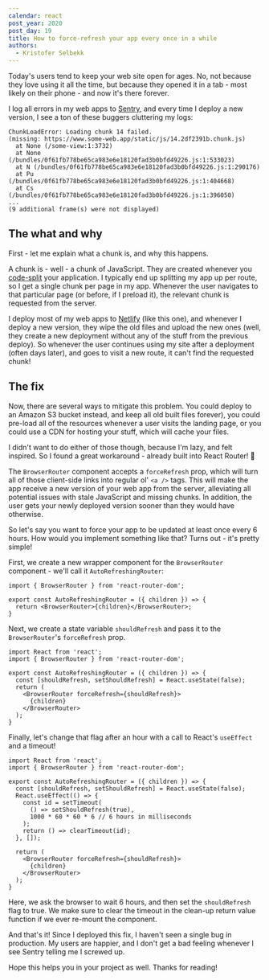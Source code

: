```yaml
---
calendar: react
post_year: 2020
post_day: 19
title: How to force-refresh your app every once in a while
authors:
  - Kristofer Selbekk
---
```

Today's users tend to keep your web site open for ages. No, not because they love using it all the time, but because they opened it in a tab - most likely on their phone - and now it's there forever.

I log all errors in my web apps to [Sentry](https://sentry.io/welcome/), and every time I deploy a new version, I see a ton of these buggers cluttering my logs:

```
ChunkLoadError: Loading chunk 14 failed.
(missing: https://www.some-web.app/static/js/14.2df2391b.chunk.js)
  at None (/some-view:1:3732)
  at None (/bundles/0f61fb778be65ca983e6e18120fad3b0bfd49226.js:1:533023)
  at N (/bundles/0f61fb778be65ca983e6e18120fad3b0bfd49226.js:1:290176)
  at Pu (/bundles/0f61fb778be65ca983e6e18120fad3b0bfd49226.js:1:404668)
  at Cs (/bundles/0f61fb778be65ca983e6e18120fad3b0bfd49226.js:1:396050)
...
(9 additional frame(s) were not displayed)
```

## The what and why

First - let me explain what a chunk is, and why this happens. 

A chunk is - well - a chunk of JavaScript. They are created whenever you [code-split](https://react.christmas/2019/4/) your application. I typically end up splitting my app up per route, so I get a single chunk per page in my app. Whenever the user navigates to that particular page (or before, if I preload it), the relevant chunk is requested from the server. 

I deploy most of my web apps to [Netlify](https://www.netlify.com/) (like this one), and whenever I deploy a new version, they wipe the old files and upload the new ones (well, they create a new deployment without any of the stuff from the previous deploy). So whenever the user continues using my site after a deployment (often days later), and goes to visit a new route, it can't find the requested chunk!

## The fix

Now, there are several ways to mitigate this problem. You could deploy to an Amazon S3 bucket instead, and keep all old built files forever), you could pre-load all of the resources whenever a user visits the landing page, or you could use a CDN for hosting your stuff, which will cache your files.

I didn't want to do either of those though, because I'm lazy, and felt inspired. So I found a great workaround - already built into React Router! 🤯

The `BrowserRouter` component accepts a `forceRefresh` prop, which will turn all of those client-side links into regular ol' `<a />` tags. This will make the app receive a new version of your web app from the server, alleviating all potential issues with stale JavaScript and missing chunks. In addition, the user gets your newly deployed version sooner than they would have otherwise. 

So let's say you want to force your app to be updated at least once every 6 hours. How would you implement something like that? Turns out - it's pretty simple!

First, we create a new wrapper component for the `BrowserRouter` component - we'll call it `AutoRefreshingRouter`:

```tsx
import { BrowserRouter } from 'react-router-dom';

export const AutoRefreshingRouter = ({ children }) => {
  return <BrowserRouter>{children}</BrowserRouter>;
}
```

Next, we create a state variable `shouldRefresh` and pass it to the `BrowserRouter`'s `forceRefresh` prop.

```tsx
import React from 'react';
import { BrowserRouter } from 'react-router-dom';

export const AutoRefreshingRouter = ({ children }) => {
  const [shouldRefresh, setShouldRefresh] = React.useState(false);
  return (
    <BrowserRouter forceRefresh={shouldRefresh}>
      {children}
    </BrowserRouter>
  );
}
```

Finally, let's change that flag after an hour with a call to React's `useEffect` and a timeout!

```tsx
import React from 'react';
import { BrowserRouter } from 'react-router-dom';

export const AutoRefreshingRouter = ({ children }) => {
  const [shouldRefresh, setShouldRefresh] = React.useState(false);
  React.useEffect(() => {
    const id = setTimeout(
      () => setShouldRefresh(true), 
      1000 * 60 * 60 * 6 // 6 hours in milliseconds
    );
    return () => clearTimeout(id);
  }, []);

  return (
    <BrowserRouter forceRefresh={shouldRefresh}>
      {children}
    </BrowserRouter>
  );
}
```

Here, we ask the browser to wait 6 hours, and then set the `shouldRefresh` flag to true. We make sure to clear the timeout in the clean-up return value function if we ever re-mount the component.

And that's it! Since I deployed this fix, I haven't seen a single bug in production. My users are happier, and I don't get a bad feeling whenever I see Sentry telling me I screwed up.

Hope this helps you in your project as well. Thanks for reading!

